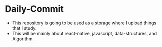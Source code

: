 # Daily-Commit

- This repository is going to be used as a storage where I upload things that I study.
- This will be mainly about react-native, javascript, data-structures, and Algorithm.
